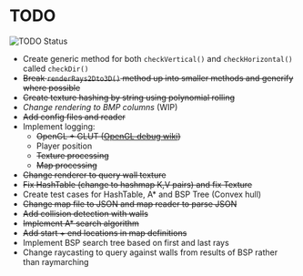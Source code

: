 # TODO

![TODO Status](https://img.shields.io/badge/TODO-outstanding-yellow?style=for-the-badge&logo=appveyor)

* Create generic method for both `checkVertical()` and `checkHorizontal()` called `checkDir()`
* ~~Break `renderRays2Dto3D()` method up into smaller methods and generify where possible~~
* ~~Create texture hashing by string using polynomial rolling~~
* *Change rendering to BMP columns* (WIP)
* ~~Add config files and reader~~
* Implement logging:
  * ~~OpenGL + GLUT ([OpenGL debug wiki](https://www.khronos.org/opengl/wiki/Debug_Output))~~
  * Player position
  * ~~Texture processing~~
  * ~~Map processing~~
* ~~Change renderer to query wall texture~~
* ~~Fix HashTable (change to hashmap K,V pairs) and fix Texture~~
* Create test cases for HashTable, A* and BSP Tree (Convex hull)
* ~~Change map file to JSON and map reader to parse JSON~~
* ~~Add collision detection with walls~~
* ~~Implement A* search algorithm~~
* ~~Add start + end locations in map definitions~~
* Implement BSP search tree based on first and last rays
* Change raycasting to query against walls from results of BSP rather than raymarching